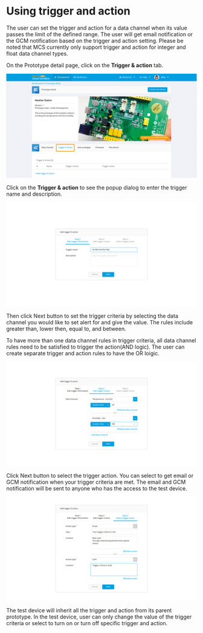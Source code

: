 # Using trigger and action

The user can set the trigger and action for a data channel when its value passes the limit of the defined range. The user will get email notification or the GCM notification based on the trigger and action setting. Please be noted that MCS currently only support trigger and action for integer and float data channel types.


On the Prototype detail page, click on the **Trigger & action** tab.

![](../images/trigger/screen_shot_trigger_1.png)

Click on the **Trigger & action** to see the popup dialog to enter the trigger name and description.

![](../images/trigger/screen_shot_trigger_2.png)

Then click Next button to set the trigger criteria by selecting the data channel you would like to set alert for and give the value. The rules include greater than, lower then, equal to, and between.

To have more than one data channel rules in trigger criteria, all data channel rules need to be satisfied to trigger the action(AND logic). The user can create separate trigger and action rules to have the OR loigic.

![](../images/trigger/screen_shot_trigger_3.png)

Click Next button to select the trigger action. You can select to get email or GCM notification when your trigger criteria are met. The email and GCM notification will be sent to anyone who has the access to the test device.


![](../images/trigger/screen_shot_trigger_4.png)

The test device will inherit all the trigger and action from its parent prototype. In the test device, user can only change the value of the trigger criteria or select to turn on or turn off specific trigger and action.

